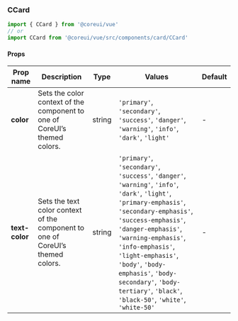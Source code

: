 ### CCard

```jsx
import { CCard } from '@coreui/vue'
// or
import CCard from '@coreui/vue/src/components/card/CCard'
```

#### Props

| Prop name      | Description                                                                    | Type   | Values                                                                                                                                                                                                                                                                                                                                                                      | Default |
| -------------- | ------------------------------------------------------------------------------ | ------ | --------------------------------------------------------------------------------------------------------------------------------------------------------------------------------------------------------------------------------------------------------------------------------------------------------------------------------------------------------------------------- | ------- |
| **color**      | Sets the color context of the component to one of CoreUI’s themed colors.      | string | `'primary'`, `'secondary'`, `'success'`, `'danger'`, `'warning'`, `'info'`, `'dark'`, `'light'`                                                                                                                                                                                                                                                                             | -       |
| **text-color** | Sets the text color context of the component to one of CoreUI’s themed colors. | string | `'primary'`, `'secondary'`, `'success'`, `'danger'`, `'warning'`, `'info'`, `'dark'`, `'light'`, `'primary-emphasis'`, `'secondary-emphasis'`, `'success-emphasis'`, `'danger-emphasis'`, `'warning-emphasis'`, `'info-emphasis'`, `'light-emphasis'`, `'body'`, `'body-emphasis'`, `'body-secondary'`, `'body-tertiary'`, `'black'`, `'black-50'`, `'white'`, `'white-50'` | -       |

